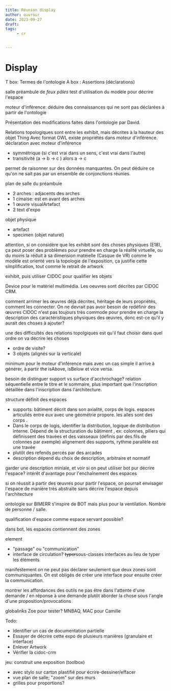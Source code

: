 ```yaml
---
title: Réunion display
author: ouvroir
date: 2023-09-27
draft: 
tags:
     - cr


---
```


# Display

T box: Termes de l'ontologie
A box : Assertions (déclarations)

salle préambule de *feux pâles* 
test d'utilisation du modèle pour décrire l'espace

moteur d'inférence: déduire des connaissances qui ne sont pas déclarées à partir de l'ontologie

Présentation des modifications faites dans l'ontologie par David.

Relations topologiques sont entre les exhibit, mais décrites à la hauteur des objet Thing 
Avec format OWL existe propriétés dans moteur d'inférence.  
déclaration avec moteur d'inférence
- symmétrique (si c'est vrai dans un sens, c'est vrai dans l'autre)
- transitivité (a → b → c ) alors a → c

permet de raisonner sur des données manquantes. On peut déduire ce qu'on ne sait pas par un ensemble de conjonctions réunies.


plan de salle du préambule
- 2 arches : adjacents des arches
- 1 cimaise: est en avant des arches
- 1 œuvre visualArtefact
- 2 text d'expo

objet physique
- artefact
- specimen (objet naturel)

attention, si on considère que les exhibit sont des choses physiques (E18), ça peut poser des problèmes pour prendre en charge la réalité virtuelle, ou du moins la réduit à sa dimension matéielle (Casque de VR)
comme le modèle est orienté vers la topologie de l'exposition, ça justifie cette simplification, tout comme le retrait de artwork

exhibit, puis utiliser CIDOC pour qualifier les objets

Device pour le matériel multimédia.
Les oeuvres sont décrites par CIDOC CRM.

comment arrimer les œuvres déjà décrites, héritage de leurs propriétés, comment les connecter. On ne devrait pas avoir besoin de redéfinir des œuvres
CIDOC n'est pas toujours très commode pour prendre en charge la description des caractéristiques physiques des œuvres, donc est-ce qu'il y aurait des choses à ajouter? 

une des difficultés des relations topolgiques est qu'il faut choisir dans quel ordre on va décrire les choses
- ordre de visite? 
- 3 objets (alignés sur la verticale) 

minimum pour le moteur d'inférence mais avec un cas simple il arrive à générer, à partir the isAbove, isBelow et vice versa.

besoin de distinguer support vs surface d'acchrochage? 
relation séquentielle entre le titre et le sommaire, plus important que l'inscription détaillée dans l'inscription dans l'architecture.

structure définit des espaces
- supports: bâtiment décrit dans son axialité, corps de logis. espaces articuliés entre eux avec une géométrie propore. les aîles sont des corps . 
- Dans le corps de logis, identifier la distribution, logique de distribution interne. Dépend de la structuration du bâtiment , ex: colonnes, piliers qui définissent des travées et des vaisseaux (définis par des fils de colonnes par exemple) alignement des supports, rythme parallèle est une travée
- plutôt des refends percés par des arcades
- description dépend du choix de description, arbitraire et normatif

garder une description miniale, et voir si on peut utiliser bot pur décrire l'espace?
intérêt d'avantage pour l'enchaînement des espaces

si on réussit à partir des œuvres pour partir l'espace, on pourrait envisager l'espace de manière très abstraite sans décrire l'espace depuis l'architecture

ontologie sur BIMERR s'inspire de BOT mais plus pour la ventilation. Nombre de personne / salle. 

qualification d'espace comme espace servant possible? 

dans bot, les espaces contiennent des zones

element 
- "passage" ou "communication"
- interface de circulation? 
~~typer~~sous-classes interfaces au lieu de typer les éléments

manifestement on ne peut pas déclarer seulement que deux zones sont communiquantes. On est obligés de créer une interface pour ensuite créer la communication.



montrer les affordances des outils
ne pas être dans l'attente d'une demande / en réponse à une demande
plutôt aborder la chose sous l'angle d'une proposition/provocations

globalinks Zoe pour tester? MNBAQ, MAC pour Camille



Todo: 
- identifier un cas de documentation partielle
- Essayer de décrire cette expo de plusieurs manières (granulaire et interface)
- Enlever Artwork
- Vérifier la cidoc-crm


jeu: construit une exposition (toolbox)
- avec stylo sur carton plastifié pour écrire-dessiner/effacer
- vue plan de salle; "zoom" sur des murs
- grilles pour proportions? 